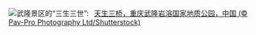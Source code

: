 ![](https://www.bing.com/th?id=OHR.WulongKarst_ZH-CN9386528384_UHD.jpg&w=1000)武隆景区的“三生三世”:&nbsp;&ensp;[天生三桥，重庆武隆岩溶国家地质公园，中国 (© Pav-Pro Photography Ltd/Shutterstock)](https://www.bing.com/th?id=OHR.WulongKarst_ZH-CN9386528384_UHD.jpg)
<br><br/>

